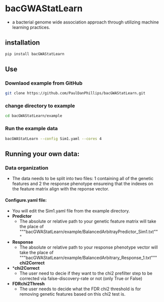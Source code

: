 # bacGWAStatLearn
* a bacterial genome wide association approach through utilizing machine learning practices.
## installation
```bash
pip install bacGWAStatLearn
```
## Use
### Downlaod example from GitHub
```bash
git clone https://github.com/PaulDanPhillips/bacGWAStatLearn.git
```
### **c**hange **d**irectory to example
```bash
cd bacGWAStatLearn/example
```
### Run the example data
```bash
bacGWAStatLearn --config Sim1.yaml --cores 4
```
## Running your own data:
### Data organization
* The data needs to be split into two files: 1 containing all of the genetic features and 2 the response phenotype ensureing that the indexes on the feature matrix align with the reponse vector.
#### Configure.yaml file:

* You will edit the Sim1.yaml file from the example directory.
* **Predictor**
    * The absolute or relative path to your genetic feature matrix will take the place of """bacGWAStatLearn/example/BalancedArbitrayPredictor_Sim1.txt"""
* **Response**
    * The absolute or relative path to your response phenotype vector will take the place of """bacGWAStatLearn/example/BalancedArbitrary_Response_1.txt"""
**chi2Correct**
* ***chi2Correct**
    * The user need to decie if they want to the chi2 prefilter step to be corrected via false-discovery-rate or not (only True or False)
* **FDRchi2Thresh**
    * The user needs to decide what the FDR chi2 threshold is for removing genetic features based on this chi2 test is. 

